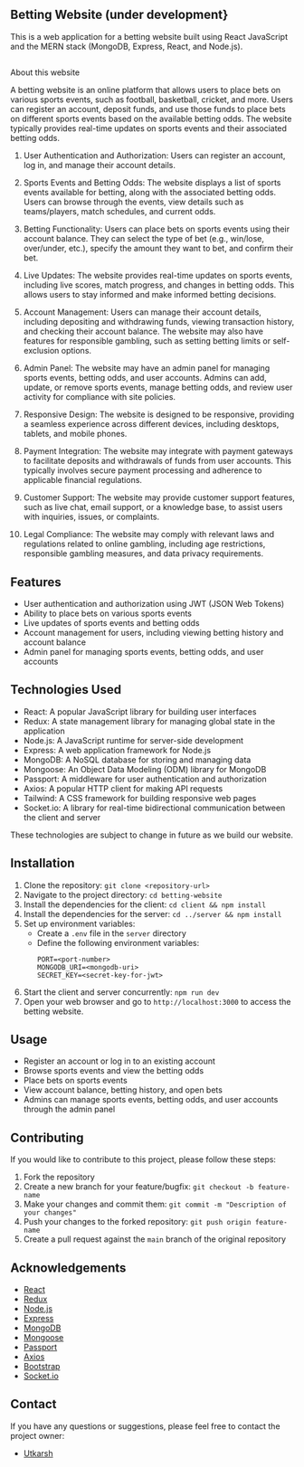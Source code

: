 ## Betting Website (under development}

This is a web application for a betting website built using React JavaScript and the MERN stack (MongoDB, Express, React, and Node.js).

##
 About this website

A betting website is an online platform that allows users to place bets on various sports events, such as football, basketball, cricket, and more. Users can register an account, deposit funds, and use those funds to place bets on different sports events based on the available betting odds. The website typically provides real-time updates on sports events and their associated betting odds.

1. User Authentication and Authorization: Users can register an account, log in, and manage their account details.

2. Sports Events and Betting Odds: The website displays a list of sports events available for betting, along with the associated betting odds. Users can browse through the events, view details such as teams/players, match schedules, and current odds.

3. Betting Functionality: Users can place bets on sports events using their account balance. They can select the type of bet (e.g., win/lose, over/under, etc.), specify the amount they want to bet, and confirm their bet. 

4. Live Updates: The website provides real-time updates on sports events, including live scores, match progress, and changes in betting odds. This allows users to stay informed and make informed betting decisions.

5. Account Management: Users can manage their account details, including depositing and withdrawing funds, viewing transaction history, and checking their account balance. The website may also have features for responsible gambling, such as setting betting limits or self-exclusion options.

6. Admin Panel: The website may have an admin panel for managing sports events, betting odds, and user accounts. Admins can add, update, or remove sports events, manage betting odds, and review user activity for compliance with site policies.

7. Responsive Design: The website is designed to be responsive, providing a seamless experience across different devices, including desktops, tablets, and mobile phones.

8. Payment Integration: The website may integrate with payment gateways to facilitate deposits and withdrawals of funds from user accounts. This typically involves secure payment processing and adherence to applicable financial regulations.

9. Customer Support: The website may provide customer support features, such as live chat, email support, or a knowledge base, to assist users with inquiries, issues, or complaints.

10. Legal Compliance: The website may comply with relevant laws and regulations related to online gambling, including age restrictions, responsible gambling measures, and data privacy requirements.

## Features

- User authentication and authorization using JWT (JSON Web Tokens)
- Ability to place bets on various sports events
- Live updates of sports events and betting odds
- Account management for users, including viewing betting history and account balance
- Admin panel for managing sports events, betting odds, and user accounts

## Technologies Used

- React: A popular JavaScript library for building user interfaces
- Redux: A state management library for managing global state in the application
- Node.js: A JavaScript runtime for server-side development
- Express: A web application framework for Node.js
- MongoDB: A NoSQL database for storing and managing data
- Mongoose: An Object Data Modeling (ODM) library for MongoDB
- Passport: A middleware for user authentication and authorization
- Axios: A popular HTTP client for making API requests
- Tailwind: A CSS framework for building responsive web pages
- Socket.io: A library for real-time bidirectional communication between the client and server

These technologies are subject to change in future as we build our website.

## Installation

1. Clone the repository: `git clone <repository-url>`
2. Navigate to the project directory: `cd betting-website`
3. Install the dependencies for the client: `cd client && npm install`
4. Install the dependencies for the server: `cd ../server && npm install`
5. Set up environment variables:
   - Create a `.env` file in the `server` directory
   - Define the following environment variables:
     ```
     PORT=<port-number>
     MONGODB_URI=<mongodb-uri>
     SECRET_KEY=<secret-key-for-jwt>
     ```
6. Start the client and server concurrently: `npm run dev`
7. Open your web browser and go to `http://localhost:3000` to access the betting website.

## Usage

- Register an account or log in to an existing account
- Browse sports events and view the betting odds
- Place bets on sports events
- View account balance, betting history, and open bets
- Admins can manage sports events, betting odds, and user accounts through the admin panel

## Contributing

If you would like to contribute to this project, please follow these steps:

1. Fork the repository
2. Create a new branch for your feature/bugfix: `git checkout -b feature-name`
3. Make your changes and commit them: `git commit -m "Description of your changes"`
4. Push your changes to the forked repository: `git push origin feature-name`
5. Create a pull request against the `main` branch of the original repository


## Acknowledgements

- [React](https://reactjs.org/)
- [Redux](https://redux.js.org/)
- [Node.js](https://nodejs.org/)
- [Express](https://expressjs.com/)
- [MongoDB](https://www.mongodb.com/)
- [Mongoose](https://mongoosejs.com/)
- [Passport](http://www.passportjs.org/)
- [Axios](https://axios-http.com/)
- [Bootstrap](https://getbootstrap.com/)
- [Socket.io](https://socket.io/)

## Contact

If you have any questions or suggestions, please feel free to contact the project owner:

- [Utkarsh](mailto:hauntedutkarsh@gmail.com)
